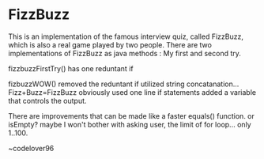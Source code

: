 # FizzBuzz
This is an implementation of the famous interview quiz, called FizzBuzz, which is also a real game played by two people.
There are two implementations of FizzBuzz as java methods : My first and second try.

fizzbuzzFirstTry()
has one reduntant if

fizbuzzWOW()
removed the reduntant if
utilized string concatanation... Fizz+Buzz=FizzBuzz obviously
used one line if statements
added a variable that controls the output.

There are improvements that can be made like a faster equals() function. or isEmpty? maybe
I won't bother with asking user, the limit of for loop... only 1..100.

~codelover96
